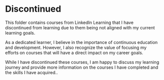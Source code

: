 # Discontinued

This folder contains courses from LinkedIn Learning that I have discontinued from learning due to them being not aligned with my current learning goals.

As a dedicated learner, I believe in the importance of continuous education and development. However, I also recognize the value of focusing my efforts on 
courses that will have a direct impact on my career goals.

While I have discontinued these courses, I am happy to discuss my learning journey and provide more information on the courses I have completed and the skills I have acquired..
